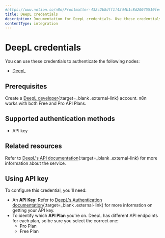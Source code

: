 ```yaml
---
#https://www.notion.so/n8n/Frontmatter-432c2b8dff1f43d4b1c8d20075510fe4
title: DeepL credentials
description: Documentation for DeepL credentials. Use these credentials to authenticate DeepL in n8n, a workflow automation platform.
contentType: integration
---
```


# DeepL credentials

You can use these credentials to authenticate the following nodes:

- [DeepL](/integrations/builtin/app-nodes/n8n-nodes-base.deepl/)


## Prerequisites

Create a [DeepL developer](https://www.deepl.com/pro-api){:target=_blank .external-link} account. n8n works with both Free and Pro API Plans.

## Supported authentication methods

- API key

## Related resources

Refer to [DeepL's API documentation](https://developers.deepl.com/docs){:target=_blank .external-link} for more information about the service.

## Using API key

To configure this credential, you'll need:

- An **API Key**: Refer to [DeepL's Authentication documentation](https://developers.deepl.com/docs/getting-started/auth#authentication){:target=_blank .external-link} for more information on getting your API key.
- To identify which **API Plan** you're on. DeepL has different API endpoints for each plan, so be sure you select the correct one:
    - Pro Plan
    - Free Plan

